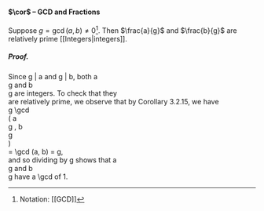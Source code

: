 #### $\cor$ – GCD and Fractions
Suppose $g = \gcd(a, b)\neq 0$[^1]. Then $\frac{a}{g}$ and $\frac{b}{g}$ are relatively prime [[Integers|integers]].

##### *Proof.*
Since g | a and g | b, both a  
g and b  
g are integers. To check that they  
are relatively prime, we observe that by Corollary 3.2.15, we have  
g \gcd  
( a  
g , b  
g  
)  
= \gcd (a, b) = g,  
and so dividing by g shows that a  
g and b  
g have a \gcd of 1.

[^1]: Notation: [[GCD]]